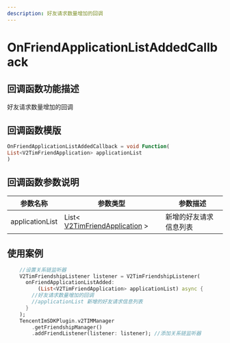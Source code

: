 ```yaml
---
description: 好友请求数量增加的回调
---
```


# OnFriendApplicationListAddedCallback

## 回调函数功能描述

好友请求数量增加的回调

## 回调函数模版

```dart
OnFriendApplicationListAddedCallback = void Function(
List<V2TimFriendApplication> applicationList
)
```

## 回调函数参数说明

| 参数名称            | 参数类型                                                                              | 参数描述        |
| --------------- | --------------------------------------------------------------------------------- | ----------- |
| applicationList | List< [V2TimFriendApplication](../guan-jian-lei/user/v2timfriendapplication.md) > | 新增的好友请求信息列表 |

## 使用案例

```dart
    //设置关系链监听器
    V2TimFriendshipListener listener = V2TimFriendshipListener(
      onFriendApplicationListAdded:
          (List<V2TimFriendApplication> applicationList) async {
        //好友请求数量增加的回调
        //applicationList 新增的好友请求信息列表
      }
    );
    TencentImSDKPlugin.v2TIMManager
        .getFriendshipManager()
        .addFriendListener(listener: listener); //添加关系链监听器
```

